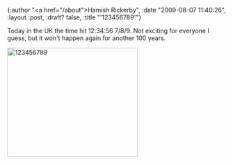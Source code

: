 {:author "<a href=\"/about\">Hamish Rickerby</a>", :date "2009-08-07 11:40:26", :layout :post, :draft? false, :title "'123456789'"}

Today in the UK the time hit 12:34:56 7/8/9.  Not exciting for everyone I guess, but it won't happen again for another 100 years.

<a href="http://hamishrickerby.com/wp-content/uploads/2009/08/123456789.PNG"><img src="http://hamishrickerby.com/wp-content/uploads/2009/08/123456789-300x252.PNG" alt="123456789" title="123456789" width="300" height="252" class="aligncenter size-medium wp-image-385" /></a>

 
